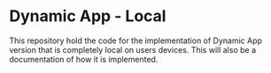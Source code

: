 # Dynamic App - Local
This repository hold the code for the implementation of Dynamic App version that is completely local on users devices. This will also be a documentation of how it is implemented.
